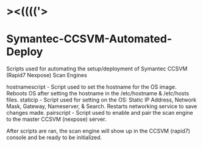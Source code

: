 # ><(((('>
# Symantec-CCSVM-Automated-Deploy
Scripts used for automating the setup/deployment of Symantec CCSVM (Rapid7 Nexpose) Scan Engines

hostnamescript - Script used to set the hostname for the OS image. Reboots OS after setting the hostname in the /etc/hostname & /etc/hosts files.
staticip - Script used for setting on the OS: Static IP Address, Network Mask, Gateway, Nameserver, & Search. Restarts networking service to save changes made.
pairscript - Script used to enable and pair the scan engine to the master CCSVM (nexpose) server.

After scripts are ran, the scan engine will show up in the CCSVM (rapid7) console and be ready to be initialized.
